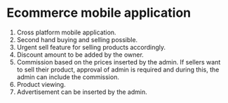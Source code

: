 # Ecommerce mobile application

1. Cross platform mobile application. 
2. Second hand buying and selling possible. 
3. Urgent sell feature for selling products accordingly. 
4. Discount amount to be added by the owner. 
5. Commission based on the prices inserted by the admin. If sellers want to sell their product, approval of admin is required and during this, the admin can include the commission. 
6. Product viewing. 
7. Advertisement can be inserted by the admin. 
